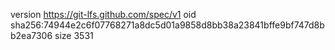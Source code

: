 version https://git-lfs.github.com/spec/v1
oid sha256:74944e2c6f07768271a8dc5d01a9858d8bb38a23841bffe9bf747d8bb2ea7306
size 3531
